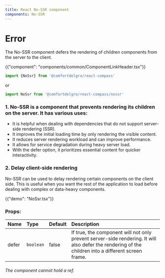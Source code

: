 ```yaml
---
title: React No-SSR component
components: No-SSR
---
```


# Error

<p class="description">The No-SSR component defers the rendering of children components from the server to the client.</p>

{{"component": "components/common/ComponentLinkHeader.tsx"}}

```jsx
import {NoSsr} from '@comfortdelgro/react-compass'
```

or

```jsx
import NoSsr from '@comfortdelgro/react-compass/nossr'
```

### 1. No-SSR is a component that prevents rendering its children on the server. It has various uses:

- It is helpful when dealing with dependencies that do not support server-side rendering (SSR).
- It improves the initial loading time by only rendering the visible content.
- It reduces server rendering workload and can improve performance.
- It allows for service degradation during heavy server load.
- With the defer option, it prioritizes essential content for quicker interactivity.

### 2. Delay client-side rendering

No-SSR can be used to delay rendering certain components on the client side. This is useful when you want the rest of the application to load before dealing with complex or data-heavy components.

{{"demo": "NoSsr.tsx"}}

### Props:

| Name  | Type      | Default | Description                                                                                                                                         |
| :---- | :-------- | :------ | :-------------------------------------------------------------------------------------------------------------------------------------------------- |
| defer | `boolean` | false   | If true, the component will not only prevent server-side rendering. It will also defer the rendering of the children into a different screen frame. |

###### The component cannot hold a ref.